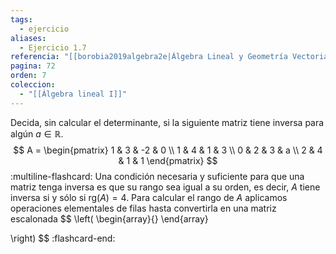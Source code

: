 ```yaml
---
tags:
  - ejercicio
aliases:
  - Ejercicio 1.7
referencia: "[[borobia2019algebra2e|Álgebra Lineal y Geometría Vectorial (2a ed)]]"
pagina: 72
orden: 7
coleccion:
  - "[[Álgebra lineal I]]"
---
```

Decida, sin calcular el determinante, si la siguiente matriz tiene inversa para algún $a \in \mathbb{R}$.
$$
A = \begin{pmatrix}
    1 & 3 & -2 & 0 \\
    1 & 4 &  1 & 3 \\
    0 & 2 &  3 & a \\
    2 & 4 &  1 & 1
\end{pmatrix}
$$
:multiline-flashcard:
Una condición necesaria y suficiente para que una matriz tenga inversa es que su rango sea igual a su orden, es decir, $A$ tiene inversa si y sólo si $\text{rg}(A) = 4$. Para calcular el rango de $A$ aplicamos operaciones elementales de filas hasta convertirla en una matriz escalonada
$$
\left(
\begin{array}{}
\end{array}

\right)
$$
:flashcard-end:
